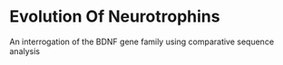# Evolution Of Neurotrophins

An interrogation of the BDNF gene family using comparative sequence analysis
